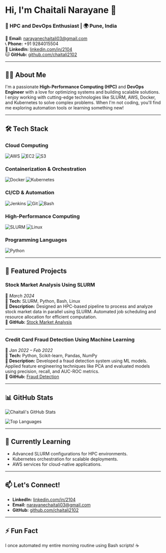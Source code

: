 # Hi, I'm Chaitali Narayane 👋

### 🚀 HPC and DevOps Enthusiast | 🌍 Pune, India  
📧 **Email:** narayanechaitali03@gmail.com  
📞 **Phone:** +91 9284015504  
🔗 **LinkedIn:** [linkedin.com/in/2104](https://linkedin.com/in/2104)  
🐱 **GitHub:** [github.com/chaitali2102](https://github.com/chaitali2102)

---

## 👩‍💻 About Me
I'm a passionate **High-Performance Computing (HPC)** and **DevOps Engineer** with a love for optimizing systems and building scalable solutions. I enjoy working with cutting-edge technologies like SLURM, AWS, Docker, and Kubernetes to solve complex problems. When I'm not coding, you'll find me exploring automation tools or learning something new!

---

## 🛠️ Tech Stack

### **Cloud Computing**
![AWS](https://img.shields.io/badge/AWS-232F3E?style=for-the-badge&logo=amazon-aws&logoColor=white)
![EC2](https://img.shields.io/badge/EC2-FF9900?style=for-the-badge&logo=amazon-ec2&logoColor=white)
![S3](https://img.shields.io/badge/S3-569A31?style=for-the-badge&logo=amazon-s3&logoColor=white)

### **Containerization & Orchestration**
![Docker](https://img.shields.io/badge/Docker-2496ED?style=for-the-badge&logo=docker&logoColor=white)
![Kubernetes](https://img.shields.io/badge/Kubernetes-326CE5?style=for-the-badge&logo=kubernetes&logoColor=white)

### **CI/CD & Automation**
![Jenkins](https://img.shields.io/badge/Jenkins-D24939?style=for-the-badge&logo=jenkins&logoColor=white)
![Git](https://img.shields.io/badge/Git-F05032?style=for-the-badge&logo=git&logoColor=white)
![Bash](https://img.shields.io/badge/Bash-4EAA25?style=for-the-badge&logo=gnu-bash&logoColor=white)

### **High-Performance Computing**
![SLURM](https://img.shields.io/badge/SLURM-0078D7?style=for-the-badge&logo=slurm&logoColor=white)
![Linux](https://img.shields.io/badge/Linux-FCC624?style=for-the-badge&logo=linux&logoColor=black)

### **Programming Languages**
![Python](https://img.shields.io/badge/Python-3776AB?style=for-the-badge&logo=python&logoColor=white)

---

## 🚀 Featured Projects

### **Stock Market Analysis Using SLURM**  
📅 *March 2024*  
🔧 **Tech:** SLURM, Python, Bash, Linux  
📝 **Description:** Designed an HPC-based pipeline to process and analyze stock market data in parallel using SLURM. Automated job scheduling and resource allocation for efficient computation.  
🔗 **GitHub:** [Stock Market Analysis](https://github.com/chaitali2102/stock-market-slurm)

---

### **Credit Card Fraud Detection Using Machine Learning**  
📅 *Jan 2022 – Feb 2022*  
🔧 **Tech:** Python, Scikit-learn, Pandas, NumPy  
📝 **Description:** Developed a fraud detection system using ML models. Applied feature engineering techniques like PCA and evaluated models using precision, recall, and AUC-ROC metrics.  
🔗 **GitHub:** [Fraud Detection](https://github.com/chaitali2102/fraud-detection)

---

## 📊 GitHub Stats

![Chaitali's GitHub Stats](https://github-readme-stats.vercel.app/api?username=chaitali2102&show_icons=true&theme=radical)

![Top Languages](https://github-readme-stats.vercel.app/api/top-langs/?username=chaitali2102&layout=compact&theme=radical)

---

## 🌱 Currently Learning
- Advanced SLURM configurations for HPC environments.  
- Kubernetes orchestration for scalable deployments.  
- AWS services for cloud-native applications.

---

## 📫 Let's Connect!
- **LinkedIn:** [linkedin.com/in/2104](https://linkedin.com/in/2104)  
- **Email:** narayanechaitali03@gmail.com  
- **GitHub:** [github.com/chaitali2102](https://github.com/chaitali2102)

---

## ⚡ Fun Fact
I once automated my entire morning routine using Bash scripts! ☕️
